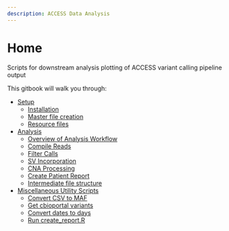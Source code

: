```yaml
---
description: ACCESS Data Analysis
---
```


# Home

Scripts for downstream analysis plotting of ACCESS variant calling pipeline output

This gitbook will walk you through:

* [Setup](docs/setup/setup-for-running-analysis.md)
  * [Installation](docs/setup/installation.md)
  * [Master file creation](docs/setup/setup-for-running-analysis.md#master-reference-file)
  * [Resource files](docs/setup/resources.md)
* [Analysis](docs/analysis/overview-of-analysis-workflow.md)
  * [Overview of Analysis Workflow](docs/analysis/overview-of-analysis-workflow.md)
  * [Compile Reads](docs/analysis/compile-reads.md)
  * [Filter Calls](docs/analysis/filter-calls.md)
  * [SV Incorporation](docs/analysis/sv-incorporation.md)
  * [CNA Processing](docs/analysis/cna-processing.md)
  * [Create Patient Report](docs/analysis/create-report.md)
  * [Intermediate file structure](docs/analysis/intermediate-file-organization.md)
* [Miscellaneous Utility Scripts](broken-reference)
  * [Convert CSV to MAF](miscellaneous-utility-scripts/convert-csv-to-maf.md)
  * [Get cbioportal variants](python/get\_cbioportal\_variants/)
  * [Convert dates to days](python/convert\_dates\_to\_days/)
  * [Run create\_report.R](miscellaneous-utility-scripts/run-create\_report.r.md)


